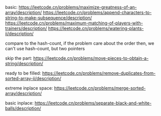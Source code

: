 basic:
https://leetcode.cn/problems/maximize-greatness-of-an-array/description/
https://leetcode.cn/problems/append-characters-to-string-to-make-subsequence/description/
https://leetcode.cn/problems/maximum-matching-of-players-with-trainers/description/
https://leetcode.cn/problems/watering-plants-ii/description/

compare to the hash-count, if the problem care about the order
then, we can't use hash-count, but two pointers

skip the part:
https://leetcode.cn/problems/move-pieces-to-obtain-a-string/description/




ready to be filled:
https://leetcode.cn/problems/remove-duplicates-from-sorted-array-ii/description/

extreme inplace space:
https://leetcode.cn/problems/merge-sorted-array/description/

basic inplace:
https://leetcode.cn/problems/separate-black-and-white-balls/description/
